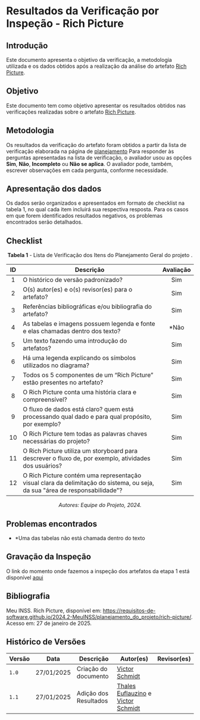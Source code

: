 # Resultados da Verificação por Inspeção - Rich Picture

## Introdução

Este documento apresenta o objetivo da verificação, a metodologia utilizada e os dados obtidos após a realização da análise do artefato [Rich Picture](https://requisitos-de-software.github.io/2024.2-MeuINSS/planejamento_do_projeto/rich-picture/).

## Objetivo

Este documento tem como objetivo apresentar os resultados obtidos nas verificações realizadas sobre o artefato [Rich Picture](https://requisitos-de-software.github.io/2024.2-MeuINSS/planejamento_do_projeto/rich-picture/).

## Metodologia

Os resultados da verificação do artefato foram obtidos a partir da lista de verificação elaborada na página de [planejamento](../entrega1/planej2-e1.md) Para responder às perguntas apresentadas na lista de verificação, o avaliador usou as opções **Sim**, **Não**, **Incompleto** ou **Não se aplica**. O avaliador pode, também, escrever observações em cada pergunta, conforme necessidade.

## Apresentação dos dados

Os dados serão organizados e apresentados em formato de checklist na tabela 1, no qual cada item incluirá sua respectiva resposta. Para os casos em que forem identificados resultados negativos, os problemas encontrados serão detalhados.

## Checklist

<center>

**Tabela 1** - Lista de Verificação dos Itens do Planejamento Geral do projeto .

|        ID        | Descrição                                                                                                           | Avaliação  |
| :--------------: | ------------------------------------------------------------------------------------------------------------------- | :--------: | 
| 1 | O histórico de versão padronizado? | Sim |
| 2 | O(s) autor(es) e o(s) revisor(es) para o artefato? | Sim |
| 3 | Referências bibliográficas e/ou bibliografia do artefato? | Sim |
| 4 | As tabelas e imagens possuem legenda e fonte e elas chamadas dentro dos texto? | *Não |
| 5 | Um texto fazendo uma introdução do artefatos? | Sim |
| 6 | Há uma legenda explicando os símbolos utilizados no diagrama? | Sim | 
| 7 | Todos os 5 componentes de um “Rich Picture” estão presentes no artefato? | Sim | 
| 8 | O Rich Picture conta uma história clara e compreensível? | Sim | 
| 9 | O fluxo de dados está claro? quem está processando qual dado e para qual propósito, por exemplo? | Sim |
| 10 | O Rich Picture tem todas as palavras chaves necessárias do projeto? | Sim |
| 11 | O Rich Picture utiliza um storyboard para descrever o fluxo de, por exemplo, atividades dos usuários?  | Sim |
| 12 | O Rich Picture contém uma representação visual clara da delimitação do sistema, ou seja, da sua "área de responsabilidade"?  | Sim |

_Autores: Equipe do Projeto, 2024._

</center>

## Problemas encontrados

- *Uma das tabelas não está chamada dentro do texto
  
## Gravação da Inspeção

O link do momento onde fazemos a inspeção dos artefatos da etapa 1 está disponível [aqui](https://youtu.be/Ya5oS1VJNi8?t=34) 

## Bibliografia

Meu INSS. Rich Picture, disponível em: https://requisitos-de-software.github.io/2024.2-MeuINSS/planejamento_do_projeto/rich-picture/. Acesso em: 27 de janeiro de 2025.


## Histórico de Versões

| Versão  | Data | Descrição | Autor(es) | Revisor(es) |
| -------- | ------ | ------ | ---------- | ---------- |
| `1.0` | 27/01/2025 | Criação do documento  | [Victor Schmidt](https://github.com/moonshinerd) |  |
| `1.1` | 27/01/2025 | Adição dos Resultados  | [Thales Euflauzino](https://github.com/thaleseuflauzino) e [Victor Schmidt](https://github.com/moonshinerd) |  |
